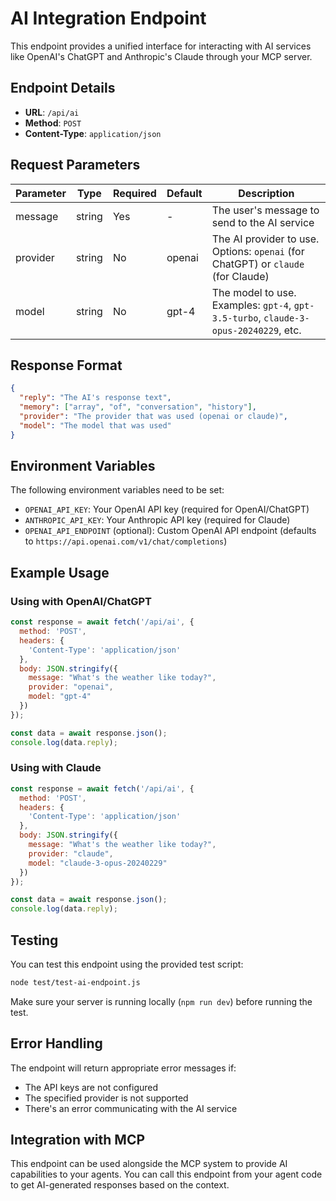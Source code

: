 # AI Integration Endpoint

This endpoint provides a unified interface for interacting with AI services like OpenAI's ChatGPT and Anthropic's Claude through your MCP server.

## Endpoint Details

- **URL**: `/api/ai`
- **Method**: `POST`
- **Content-Type**: `application/json`

## Request Parameters

| Parameter | Type   | Required | Default | Description                                                                                |
|-----------|--------|----------|---------|--------------------------------------------------------------------------------------------|
| message   | string | Yes      | -       | The user's message to send to the AI service                                               |
| provider  | string | No       | openai  | The AI provider to use. Options: `openai` (for ChatGPT) or `claude` (for Claude)           |
| model     | string | No       | gpt-4   | The model to use. Examples: `gpt-4`, `gpt-3.5-turbo`, `claude-3-opus-20240229`, etc.       |

## Response Format

```json
{
  "reply": "The AI's response text",
  "memory": ["array", "of", "conversation", "history"],
  "provider": "The provider that was used (openai or claude)",
  "model": "The model that was used"
}
```

## Environment Variables

The following environment variables need to be set:

- `OPENAI_API_KEY`: Your OpenAI API key (required for OpenAI/ChatGPT)
- `ANTHROPIC_API_KEY`: Your Anthropic API key (required for Claude)
- `OPENAI_API_ENDPOINT` (optional): Custom OpenAI API endpoint (defaults to `https://api.openai.com/v1/chat/completions`)

## Example Usage

### Using with OpenAI/ChatGPT

```javascript
const response = await fetch('/api/ai', {
  method: 'POST',
  headers: {
    'Content-Type': 'application/json'
  },
  body: JSON.stringify({
    message: "What's the weather like today?",
    provider: "openai",
    model: "gpt-4"
  })
});

const data = await response.json();
console.log(data.reply);
```

### Using with Claude

```javascript
const response = await fetch('/api/ai', {
  method: 'POST',
  headers: {
    'Content-Type': 'application/json'
  },
  body: JSON.stringify({
    message: "What's the weather like today?",
    provider: "claude",
    model: "claude-3-opus-20240229"
  })
});

const data = await response.json();
console.log(data.reply);
```

## Testing

You can test this endpoint using the provided test script:

```bash
node test/test-ai-endpoint.js
```

Make sure your server is running locally (`npm run dev`) before running the test.

## Error Handling

The endpoint will return appropriate error messages if:

- The API keys are not configured
- The specified provider is not supported
- There's an error communicating with the AI service

## Integration with MCP

This endpoint can be used alongside the MCP system to provide AI capabilities to your agents. You can call this endpoint from your agent code to get AI-generated responses based on the context.